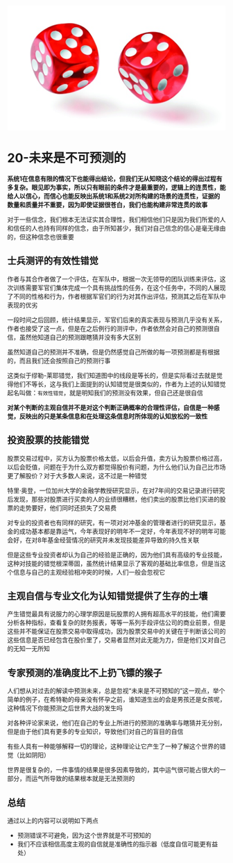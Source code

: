 ![code review](/images/unpredictable.png)

# 20-未来是不可预测的

**系统1在信息有限的情况下也能得出结论，但我们无从知晓这个结论的得出过程有多复杂。眼见即为事实，所以只有眼前的条件才是最重要的，逻辑上的连贯性，能给人以信心，而信心也能反映出系统1和系统2对所构建的场景的连贯性，证据的数量和质量并不重要，因为即使证据很苍白，我们也能构建非常连贯的故事**

对于一些信念，我们根本无法证实其合理性，我们相信他们只是因为我们所爱的人和信任的人也持有同样的信念，由于所知甚少，我们对自己信念的信心是毫无缘由的，但这种信念也很重要

## 士兵测评的有效性错觉

作者与其合作者做了一个评估，在军队中，根据一次无领导的团队训练来评估，这次训练需要军官们集体完成一个具有挑战性的任务，在这个任务中，不同的人展现了不同的性格和行为，作者根据军官们的行为对其作出评估，预测其之后在军队中表现的优劣

一段时间之后回顾，统计结果显示，军官们后来的真实表现与预测几乎没有关系，作者也接受了这一点，但是在之后例行的测评中，作者依然会对自己的预测很自信，虽然他知道自己的预测跟瞎猜并没有多大区别

虽然知道自己的预测并不准确，但是仍然感觉自己所做的每一项预测都是有根据的，而且我们还会按照自己的预测行事

这类似于缪勒-莱耶错觉，我们知道图中的线段是等长的，但是实际看过去就是觉得他们不等长，这与我们上面提到的认知错觉是很类似的，作者为上述的认知错觉起名叫做：`有效性错觉`，就是明知我们的预测没有效果，但自己还是很自信

**对某个判断的主观自信并不是对这个判断正确概率的合理性评估，自信是一种感觉，反映出的只是某条信息和在处理这条信息时所体现的认知放松的一致性**

## 投资股票的技能错觉

股票交易过程中，买方认为股票价格太低，以后会升值，卖方认为股票价格过高，以后会贬值，问题在于为什么双方都觉得股价有问题，为什么他们认为自己比市场更了解股价？对于大多数人来说，这不过是一种错觉

特里·奥登，一位加州大学的金融学教授研究显示，在对7年间的交易记录进行研究后发现，那些对股票进行买卖的人的业绩很糟糕，他们卖出的股票比他们买进的股票的走势要好，他们同时还损失了交易费

对专业的投资者也有同样的研究，有一项对对冲基金的管理者进行的研究显示，基金的成功基本都是靠运气，今年表现好的明年不一定好，今年表现不好的明年可能会好，在对8年基金经营情况的研究并未发现技能差异导致的持久性关联

但是这些专业投资者却认为自己的经验是正确的，因为他们具有高级的专业技能，这种对技能的错觉根深蒂固，虽然统计结果显示了客观的基础比率信息，但是当这个信息与自己的主观经验相冲突的时候，人们一般会忽视它

## 主观自信与专业文化为认知错觉提供了生存的土壤

产生错觉最具有说服力的心理学原因是玩股票的人拥有超高水平的技能，他们需要分析各种指标，查看复杂的财务报表，等等一系列手段评估公司的商业前景，但是这些并不能保证在股票交易中取得成功，因为股票交易中的关键在于判断该公司的这些信息是否已经包含在股价里了，交易者显然对此无能为力，但是他们又对自己的无知一无所知

## 专家预测的准确度比不上扔飞镖的猴子

人们想从对过去的解读中预测未来，总是忽视“未来是不可预知的”这一观点，举个简单的例子，在希特勒的母亲没有怀孕之前，谁知道生出的会是男孩还是女孩呢，这种情况下你能预测之后世界大战的发生吗

对各种评论家来说，他们在自己的专业上所进行的预测的准确率与瞎猜并无分别，但是由于他们具有更多的专业知识，导致他们对自己的盲目的自信

有些人具有一种能够解释一切的理论，这种理论让它产生了一种了解这个世界的错觉（比如阴阳）

世界是很复杂的，一件事情的结果是很多因素导致的，其中运气很可能占很大的一部分，而运气所导致的结果根本就是无法预测的

## 总结

通过以上的内容可以说明如下两点

* 预测错误不可避免，因为这个世界就是不可预知的
* 我们不应该相信高度主观的自信就是准确性的指示器（低度自信可能更有益处）
